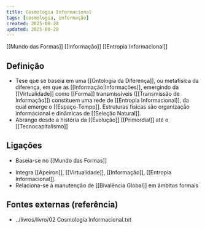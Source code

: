 ```yaml
---
title: Cosmologia Informacional
tags: [cosmologia, informação]
created: 2025-08-28
updated: 2025-08-28
---
```

[[Mundo das Formas]] [[Informação]] [[Entropia Informacional]]
## Definição
- Tese que se baseia em uma [[Ontologia da Diferença]], ou metafísica da diferença, em que as [[Informação|Informações]], emergindo da [[Virtualidade]] como [[Forma]] transmissíveis ([[Transmissão de Informação]]) constituem uma rede de [[Entropia Informacional]], da qual emerge o [[Espaço-Tempo]]. Estruturas físicas são organização informacional e dinâmicas de [[Seleção Natural]].
- Abrange desde a história da [[Evolução]] [[Primordial]] até o [[Tecnocapitalismo]]

## Ligações
* Baseia-se no [[Mundo das Formas]]
- Integra [[Apeiron]], [[Virtualidade]], [[Informação]], [[Entropia Informacional]].
- Relaciona-se à manutenção de [[Bivalência Global]] em âmbitos formais

## Fontes externas (referência)
- ../livros/livro/02 Cosmologia Informacional.txt

